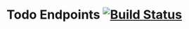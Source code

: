 Todo Endpoints [![Build Status](https://travis-ci.org/yata-yata/todo.svg?branch=master)](https://travis-ci.org/yata-yata/todo)
==============
